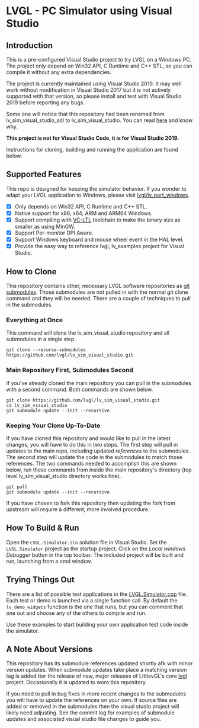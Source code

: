 ﻿# LVGL - PC Simulator using Visual Studio

## Introduction

This is a pre-configured Visual Studio project to try LVGL on a Windows PC. The project only depend on Win32 API, C Runtime and C++ STL, so you can compile it without any extra dependencies.

The project is currently maintained using Visual Studio 2019. It may well work without modification in Visual Studio 2017 but it is not actively supported with that version, so please install and test with Visual Studio 2019 before reporting any bugs.

Some one will notice that this repository had been renamed from lv_sim_visual_studio_sdl to lv_sim_visual_studio. You can read [here](https://github.com/lvgl/lvgl/issues/2043) and know why.

**This project is not for Visual Studio Code, it is for Visual Studio 2019.**

Instructions for cloning, building and running the application are found below.

## Supported Features

This repo is designed for keeping the simulator behavior. If you wonder to adapt your LVGL application to Windows, please visit [lvgl/lv_port_windows](https://github.com/lvgl/lv_port_windows).

- [x] Only depends on Win32 API, C Runtime and C++ STL.
- [x] Native support for x86, x64, ARM and ARM64 Windows.
- [x] Support compiling with [VC-LTL](https://github.com/Chuyu-Team/VC-LTL) toolchain to make the binary size as smaller as using MinGW.
- [x] Support Per-monitor DPI Aware.
- [x] Support Windows keyboard and mouse wheel event in the HAL level.
- [x] Provide the easy way to reference lvgl, lv_examples project for Visual Studio.

## How to Clone

This repository contains other, necessary LVGL software repositories as [git submodules](https://git-scm.com/book/en/v2/Git-Tools-Submodules). Those submodules are not pulled in with the normal git clone command and they will be needed. There are a couple of techniques to pull in the submodules.

### Everything at Once

This command will clone the lv_sim_visual_studio repository and all submodules in a single step.

```
git clone --recurse-submodules https://github.com/lvgl/lv_sim_visual_studio.git
```

### Main Repository First, Submodules Second

If you've already cloned the main repository you can pull in the submodules with a second command. Both commands are shown below.

```
git clone https://github.com/lvgl/lv_sim_visual_studio.git
cd lv_sim_visual_studio
git submodule update --init --recursive
```

### Keeping Your Clone Up-To-Date

If you have cloned this repository and would like to pull in the latest changes, you will have to do this in two steps. The first step will pull in updates to the main repo, including updated _references_ to the submodules. The second step will update the code in the submodules to match those references. The two commands needed to accomplish this are shown below, run these commands from inside the main repository's directory (top level lv_sim_visual_studio directory works fine).

```
git pull
git submodule update --init --recursive
```

If you have chosen to fork this repository then updating the fork from upstream will require a different, more involved procedure.

## How To Build & Run

Open the `LVGL.Simulator.sln` solution file in Visual Studio. Set the `LVGL.Simulator` project as the startup project. Click on the _Local windows Debugger_ button in the top toolbar.  The included project will be built and run, launching from a cmd window.

## Trying Things Out

There are a list of possible test applications in the [LVGL.Simulator.cpp](LVGL.Simulator/LVGL.Simulator.cpp) file. Each test or demo is launched via a single function call.  By default the `lv_demo_widgets` function is the one that runs, but you can comment that one out and choose any of the others to compile and run.

Use these examples to start building your own application test code inside the simulator.

## A Note About Versions

This repository has its submodule references updated shortly afk with minor version updates. When submodule updates take place a matching version tag is added tter the release of new, major releases of LittlevGL's core [lvgl](https://github.com/lvgl/lvgl) project. Occasionally it is updated to woro this repository.

If you need to pull in bug fixes in more recent changes to the submodules you will have to update the references on your own. If source files are added or removed in the submodules then the visual studio project will likely need adjusting. See the commit log for examples of submodule updates and associated visual studio file changes to guide you.
